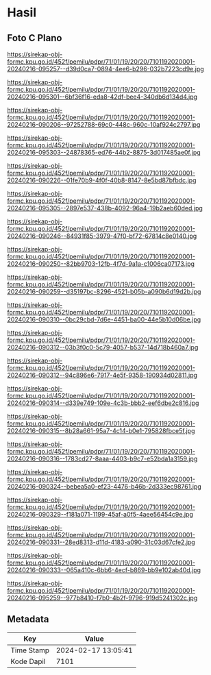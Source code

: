 # Hasil

## Foto C Plano

https://sirekap-obj-formc.kpu.go.id/452f/pemilu/pdpr/71/01/19/20/20/7101192020001-20240216-095257--d39d0ca7-0894-4ee6-b296-032b7223cd9e.jpg

https://sirekap-obj-formc.kpu.go.id/452f/pemilu/pdpr/71/01/19/20/20/7101192020001-20240216-095301--6bf36f16-eda8-42df-bee4-340db6d134d4.jpg

https://sirekap-obj-formc.kpu.go.id/452f/pemilu/pdpr/71/01/19/20/20/7101192020001-20240216-090206--97252788-69c0-448c-960c-10af924c2797.jpg

https://sirekap-obj-formc.kpu.go.id/452f/pemilu/pdpr/71/01/19/20/20/7101192020001-20240216-095303--24878365-ed76-44b2-8875-3d017485ae0f.jpg

https://sirekap-obj-formc.kpu.go.id/452f/pemilu/pdpr/71/01/19/20/20/7101192020001-20240216-090226--01fe70b9-4f0f-40b8-8147-8e5bd87bfbdc.jpg

https://sirekap-obj-formc.kpu.go.id/452f/pemilu/pdpr/71/01/19/20/20/7101192020001-20240216-095305--2897e537-438b-4092-96a4-19b2aeb60ded.jpg

https://sirekap-obj-formc.kpu.go.id/452f/pemilu/pdpr/71/01/19/20/20/7101192020001-20240216-090246--84931f85-3979-47f0-bf72-67814c8e0140.jpg

https://sirekap-obj-formc.kpu.go.id/452f/pemilu/pdpr/71/01/19/20/20/7101192020001-20240216-090250--82bb9703-12fb-4f7d-9a1a-c1006ca07173.jpg

https://sirekap-obj-formc.kpu.go.id/452f/pemilu/pdpr/71/01/19/20/20/7101192020001-20240216-090259--d35197bc-8296-4521-b05b-a090b6d19d2b.jpg

https://sirekap-obj-formc.kpu.go.id/452f/pemilu/pdpr/71/01/19/20/20/7101192020001-20240216-090310--0bc29cbd-7d6e-4451-ba00-44e5b10d06be.jpg

https://sirekap-obj-formc.kpu.go.id/452f/pemilu/pdpr/71/01/19/20/20/7101192020001-20240216-090312--03b3f0c0-5c79-4057-b537-14d718b460a7.jpg

https://sirekap-obj-formc.kpu.go.id/452f/pemilu/pdpr/71/01/19/20/20/7101192020001-20240216-090312--94c896e6-7917-4e5f-9358-190934d02811.jpg

https://sirekap-obj-formc.kpu.go.id/452f/pemilu/pdpr/71/01/19/20/20/7101192020001-20240216-090314--d339e749-109e-4c3b-bbb2-eef6dbe2c816.jpg

https://sirekap-obj-formc.kpu.go.id/452f/pemilu/pdpr/71/01/19/20/20/7101192020001-20240216-090315--8b28a661-95a7-4c14-b0e1-795828fbce5f.jpg

https://sirekap-obj-formc.kpu.go.id/452f/pemilu/pdpr/71/01/19/20/20/7101192020001-20240216-090316--1783cd27-8aaa-4403-b9c7-e52bda1a3159.jpg

https://sirekap-obj-formc.kpu.go.id/452f/pemilu/pdpr/71/01/19/20/20/7101192020001-20240216-090324--bebea5a0-ef23-4476-b46b-2d333ec98761.jpg

https://sirekap-obj-formc.kpu.go.id/452f/pemilu/pdpr/71/01/19/20/20/7101192020001-20240216-090329--f181a071-1199-45af-a0f5-4aee56454c9e.jpg

https://sirekap-obj-formc.kpu.go.id/452f/pemilu/pdpr/71/01/19/20/20/7101192020001-20240216-090331--28ed8313-d11d-4183-a090-31c03d67cfe2.jpg

https://sirekap-obj-formc.kpu.go.id/452f/pemilu/pdpr/71/01/19/20/20/7101192020001-20240216-090333--065a410c-6bb6-4ecf-b869-bb9e102ab40d.jpg

https://sirekap-obj-formc.kpu.go.id/452f/pemilu/pdpr/71/01/19/20/20/7101192020001-20240216-095259--977b8410-f7b0-4b2f-9796-919d5241302c.jpg


## Metadata

| Key        | Value               |
| ---------- | ------------------- |
| Time Stamp | 2024-02-17 13:05:41 |
| Kode Dapil | 7101                |



